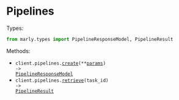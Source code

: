# Pipelines

Types:

```python
from marly.types import PipelineResponseModel, PipelineResult
```

Methods:

- <code title="post /pipelines">client.pipelines.<a href="./src/marly/resources/pipelines.py">create</a>(\*\*<a href="src/marly/types/pipeline_create_params.py">params</a>) -> <a href="./src/marly/types/pipeline_response_model.py">PipelineResponseModel</a></code>
- <code title="get /pipelines/{task_id}">client.pipelines.<a href="./src/marly/resources/pipelines.py">retrieve</a>(task_id) -> <a href="./src/marly/types/pipeline_result.py">PipelineResult</a></code>
